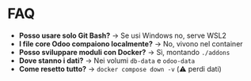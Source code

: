 # FAQ

- **Posso usare solo Git Bash?** → Se usi Windows no, serve WSL2
- **I file core Odoo compaiono localmente?** → No, vivono nel container
- **Posso sviluppare moduli con Docker?** → Sì, montando `./addons`
- **Dove stanno i dati?** → Nei volumi `db-data` e `odoo-data`
- **Come resetto tutto?** → `docker compose down -v` (⚠️ perdi dati)
